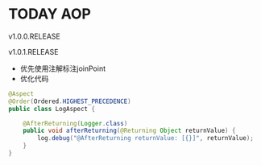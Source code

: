 # TODAY AOP

v1.0.0.RELEASE


v1.0.1.RELEASE
- 优先使用注解标注joinPoint
- 优化代码

```java
@Aspect
@Order(Ordered.HIGHEST_PRECEDENCE)
public class LogAspect {

	@AfterReturning(Logger.class)
	public void afterReturning(@Returning Object returnValue) {
		log.debug("@AfterReturning returnValue: [{}]", returnValue);
	}
}

```
